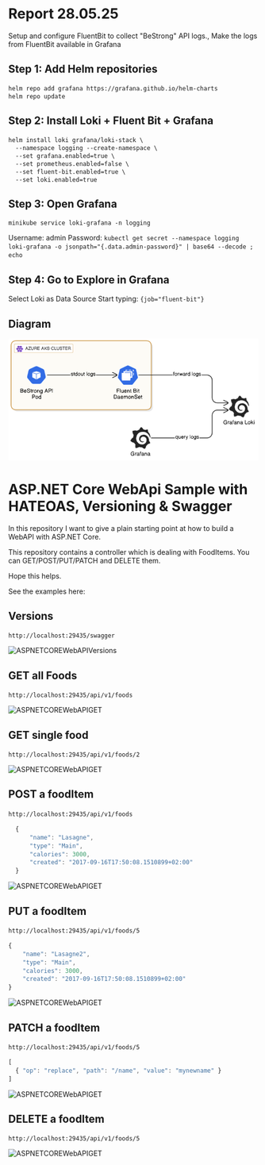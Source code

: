 # Report 28.05.25
Setup and configure FluentBit to collect "BeStrong" API logs.,
Make the logs from FluentBit available in Grafana

## Step 1: Add Helm repositories
```
helm repo add grafana https://grafana.github.io/helm-charts
helm repo update
```
## Step 2: Install Loki + Fluent Bit + Grafana
```
helm install loki grafana/loki-stack \
  --namespace logging --create-namespace \
  --set grafana.enabled=true \
  --set prometheus.enabled=false \
  --set fluent-bit.enabled=true \
  --set loki.enabled=true
```
## Step 3: Open Grafana
```
minikube service loki-grafana -n logging
```

Username: admin
Password: ``` kubectl get secret --namespace logging loki-grafana -o jsonpath="{.data.admin-password}" | base64 --decode ; echo ```

## Step 4: Go to Explore in Grafana

Select Loki as Data Source
Start typing: ``` {job="fluent-bit"} ```

## Diagram

![Grafana](./.github/Grafana_diagram.png)

# ASP.NET Core WebApi Sample with HATEOAS, Versioning & Swagger

In this repository I want to give a plain starting point at how to build a WebAPI with ASP.NET Core.

This repository contains a controller which is dealing with FoodItems. You can GET/POST/PUT/PATCH and DELETE them.

Hope this helps.

See the examples here: 

## Versions

``` http://localhost:29435/swagger ```

![ASPNETCOREWebAPIVersions](./.github/versions.jpg)

## GET all Foods

``` http://localhost:29435/api/v1/foods ```

![ASPNETCOREWebAPIGET](./.github/get.jpg)

## GET single food

``` http://localhost:29435/api/v1/foods/2 ```

![ASPNETCOREWebAPIGET](./.github/getSingle.jpg)

## POST a foodItem

``` http://localhost:29435/api/v1/foods ```

```javascript
  {
      "name": "Lasagne",
      "type": "Main",
      "calories": 3000,
      "created": "2017-09-16T17:50:08.1510899+02:00"
  }
```

![ASPNETCOREWebAPIGET](./.github/post.jpg)

## PUT a foodItem

``` http://localhost:29435/api/v1/foods/5 ```

``` javascript
{
    "name": "Lasagne2",
    "type": "Main",
    "calories": 3000,
    "created": "2017-09-16T17:50:08.1510899+02:00"
}
```

![ASPNETCOREWebAPIGET](./.github/put.jpg)


## PATCH a foodItem

``` http://localhost:29435/api/v1/foods/5 ```

``` javascript
[
  { "op": "replace", "path": "/name", "value": "mynewname" }
]
```

![ASPNETCOREWebAPIGET](./.github/patch.jpg)

## DELETE a foodItem

``` http://localhost:29435/api/v1/foods/5 ```


![ASPNETCOREWebAPIGET](./.github/delete.jpg)
